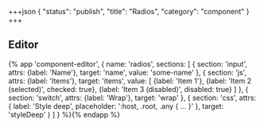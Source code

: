 +++json
{
  "status": "publish",
  "title": "Radios",
  "category": "component"
}
+++

## Editor

{%
  app 'component-editor', {
    name: 'radios',
    sections: [
      {
        section: 'input',
        attrs: {label: 'Name'},
        target: 'name',
        value: 'some-name'
      },
      {
        section: 'js',
        attrs: {label: 'Items'},
        target: 'items',
        value: [
          {label: 'Item 1'},
          {label: 'Item 2 (selected)', checked: true},
          {label: 'Item 3 (disabled)', disabled: true}
        ]
      },
      {
        section: 'switch',
        attrs: {label: 'Wrap'},
        target: 'wrap'
      },
      {
        section: 'css',
        attrs: {
          label: 'Style deep',
          placeholder: ':host, .root, .any { ... }'
        },
        target: 'styleDeep'
      }
    ]
  }
%}{% endapp %}
